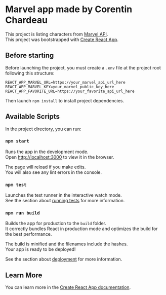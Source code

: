 # Marvel app made by Corentin Chardeau

This project is listing characters from [Marvel API](https://developer.marvel.com).<br />
This project was bootstrapped with [Create React App](https://github.com/facebook/create-react-app).

## Before starting

Before launching the project, you must create a `.env` file at the project root following this structure:
```
REACT_APP_MARVEL_URL=https://your_marvel_api_url_here
REACT_APP_MARVEL_KEY=your_marvel_public_key_here
REACT_APP_FAVORITE_URL=https://your_favorite_api_url_here
```

Then launch `npm install` to install project dependencies.

## Available Scripts

In the project directory, you can run:

### `npm start`

Runs the app in the development mode.<br />
Open [http://localhost:3000](http://localhost:3000) to view it in the browser.

The page will reload if you make edits.<br />
You will also see any lint errors in the console.

### `npm test`

Launches the test runner in the interactive watch mode.<br />
See the section about [running tests](https://facebook.github.io/create-react-app/docs/running-tests) for more information.

### `npm run build`

Builds the app for production to the `build` folder.<br />
It correctly bundles React in production mode and optimizes the build for the best performance.

The build is minified and the filenames include the hashes.<br />
Your app is ready to be deployed!

See the section about [deployment](https://facebook.github.io/create-react-app/docs/deployment) for more information.

## Learn More

You can learn more in the [Create React App documentation](https://facebook.github.io/create-react-app/docs/getting-started).

